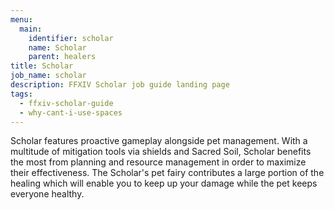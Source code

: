 ```yaml
---
menu:
  main:
    identifier: scholar
    name: Scholar
    parent: healers
title: Scholar
job_name: scholar
description: FFXIV Scholar job guide landing page
tags:
  - ffxiv-scholar-guide
  - why-cant-i-use-spaces
---
```

Scholar features proactive gameplay alongside pet management. With a multitude of mitigation tools via shields and Sacred Soil, Scholar benefits the most from planning and resource management in order to maximize their effectiveness. The Scholar's pet fairy contributes a large portion of the healing which will enable you to keep up your damage while the pet keeps everyone healthy.
